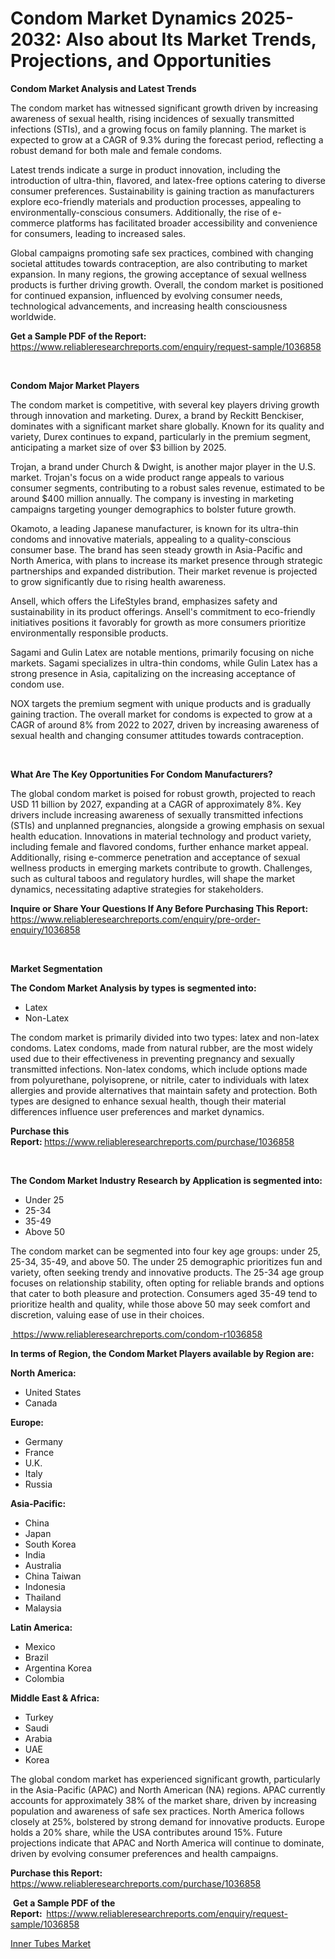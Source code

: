 <p><h1>Condom Market Dynamics 2025-2032: Also about Its Market Trends, Projections, and Opportunities</h1></p><p><strong>Condom Market Analysis and Latest Trends</strong></p>
<p><p>The condom market has witnessed significant growth driven by increasing awareness of sexual health, rising incidences of sexually transmitted infections (STIs), and a growing focus on family planning. The market is expected to grow at a CAGR of 9.3% during the forecast period, reflecting a robust demand for both male and female condoms. </p><p>Latest trends indicate a surge in product innovation, including the introduction of ultra-thin, flavored, and latex-free options catering to diverse consumer preferences. Sustainability is gaining traction as manufacturers explore eco-friendly materials and production processes, appealing to environmentally-conscious consumers. Additionally, the rise of e-commerce platforms has facilitated broader accessibility and convenience for consumers, leading to increased sales.</p><p>Global campaigns promoting safe sex practices, combined with changing societal attitudes towards contraception, are also contributing to market expansion. In many regions, the growing acceptance of sexual wellness products is further driving growth. Overall, the condom market is positioned for continued expansion, influenced by evolving consumer needs, technological advancements, and increasing health consciousness worldwide.</p></p>
<p><strong>Get a Sample PDF of the Report:&nbsp;</strong> <a href="https://www.reliableresearchreports.com/enquiry/request-sample/1036858?utm_campaign=2201&utm_medium=2&utm_source=Github&utm_content=ia&utm_term=06022025&utm_id=condom">https://www.reliableresearchreports.com/enquiry/request-sample/1036858</a></p>
<p>&nbsp;</p>
<p><strong>Condom Major Market Players</strong></p>
<p><p>The condom market is competitive, with several key players driving growth through innovation and marketing. Durex, a brand by Reckitt Benckiser, dominates with a significant market share globally. Known for its quality and variety, Durex continues to expand, particularly in the premium segment, anticipating a market size of over $3 billion by 2025.</p><p>Trojan, a brand under Church & Dwight, is another major player in the U.S. market. Trojan's focus on a wide product range appeals to various consumer segments, contributing to a robust sales revenue, estimated to be around $400 million annually. The company is investing in marketing campaigns targeting younger demographics to bolster future growth.</p><p>Okamoto, a leading Japanese manufacturer, is known for its ultra-thin condoms and innovative materials, appealing to a quality-conscious consumer base. The brand has seen steady growth in Asia-Pacific and North America, with plans to increase its market presence through strategic partnerships and expanded distribution. Their market revenue is projected to grow significantly due to rising health awareness.</p><p>Ansell, which offers the LifeStyles brand, emphasizes safety and sustainability in its product offerings. Ansell's commitment to eco-friendly initiatives positions it favorably for growth as more consumers prioritize environmentally responsible products.</p><p>Sagami and Gulin Latex are notable mentions, primarily focusing on niche markets. Sagami specializes in ultra-thin condoms, while Gulin Latex has a strong presence in Asia, capitalizing on the increasing acceptance of condom use.</p><p>NOX targets the premium segment with unique products and is gradually gaining traction. The overall market for condoms is expected to grow at a CAGR of around 8% from 2022 to 2027, driven by increasing awareness of sexual health and changing consumer attitudes towards contraception.</p></p>
<p>&nbsp;</p>
<p><strong>What Are The Key Opportunities For Condom Manufacturers?</strong></p>
<p><p>The global condom market is poised for robust growth, projected to reach USD 11 billion by 2027, expanding at a CAGR of approximately 8%. Key drivers include increasing awareness of sexually transmitted infections (STIs) and unplanned pregnancies, alongside a growing emphasis on sexual health education. Innovations in material technology and product variety, including female and flavored condoms, further enhance market appeal. Additionally, rising e-commerce penetration and acceptance of sexual wellness products in emerging markets contribute to growth. Challenges, such as cultural taboos and regulatory hurdles, will shape the market dynamics, necessitating adaptive strategies for stakeholders.</p></p>
<p><strong>Inquire or Share Your Questions If Any Before Purchasing This Report:</strong> <a href="https://www.reliableresearchreports.com/enquiry/pre-order-enquiry/1036858?utm_campaign=2201&utm_medium=2&utm_source=Github&utm_content=ia&utm_term=06022025&utm_id=condom">https://www.reliableresearchreports.com/enquiry/pre-order-enquiry/1036858</a></p>
<p>&nbsp;</p>
<p><strong>Market Segmentation</strong></p>
<p><strong>The Condom Market Analysis by types is segmented into:</strong></p>
<p><ul><li>Latex</li><li>Non-Latex</li></ul></p>
<p><p>The condom market is primarily divided into two types: latex and non-latex condoms. Latex condoms, made from natural rubber, are the most widely used due to their effectiveness in preventing pregnancy and sexually transmitted infections. Non-latex condoms, which include options made from polyurethane, polyisoprene, or nitrile, cater to individuals with latex allergies and provide alternatives that maintain safety and protection. Both types are designed to enhance sexual health, though their material differences influence user preferences and market dynamics.</p></p>
<p><strong>Purchase this Report:&nbsp;</strong><a href="https://www.reliableresearchreports.com/purchase/1036858?utm_campaign=2201&utm_medium=2&utm_source=Github&utm_content=ia&utm_term=06022025&utm_id=condom">https://www.reliableresearchreports.com/purchase/1036858</a></p>
<p>&nbsp;</p>
<p><strong>The Condom Market Industry Research by Application is segmented into:</strong></p>
<p><ul><li>Under 25</li><li>25-34</li><li>35-49</li><li>Above 50</li></ul></p>
<p><p>The condom market can be segmented into four key age groups: under 25, 25-34, 35-49, and above 50. The under 25 demographic prioritizes fun and variety, often seeking trendy and innovative products. The 25-34 age group focuses on relationship stability, often opting for reliable brands and options that cater to both pleasure and protection. Consumers aged 35-49 tend to prioritize health and quality, while those above 50 may seek comfort and discretion, valuing ease of use in their choices.</p></p>
<p><a href="https://www.reliableresearchreports.com/condom-r1036858?utm_campaign=2201&utm_medium=2&utm_source=Github&utm_content=ia&utm_term=06022025&utm_id=condom">&nbsp;https://www.reliableresearchreports.com/condom-r1036858</a></p>
<p><strong>In terms of Region, the Condom Market Players available by Region are:</strong></p>
<p>
    <p> <strong> North America: </strong>
        <ul>
            <li>United States</li>
            <li>Canada</li>
        </ul>
        </p> 
    <p> <strong> Europe: </strong>
        <ul>
            <li>Germany</li>
            <li>France</li>
            <li>U.K.</li>
            <li>Italy</li>
            <li>Russia</li>
        </ul>
        </p> 
    <p> <strong> Asia-Pacific: </strong>
        <ul>
            <li>China</li>
            <li>Japan</li>
            <li>South Korea</li>
            <li>India</li>
            <li>Australia</li>
            <li>China Taiwan</li>
            <li>Indonesia</li>
            <li>Thailand</li>
            <li>Malaysia</li>
        </ul>
        </p> 
    <p> <strong> Latin America: </strong>
        <ul>
            <li>Mexico</li>
            <li>Brazil</li>
            <li>Argentina Korea</li>
            <li>Colombia</li>
        </ul>
        </p> 
    <p> <strong> Middle East & Africa: </strong>
        <ul>
            <li>Turkey</li>
            <li>Saudi</li>
            <li>Arabia</li>
            <li>UAE</li>
            <li>Korea</li>
        </ul>
    </p>
    </p>
<p><p>The global condom market has experienced significant growth, particularly in the Asia-Pacific (APAC) and North American (NA) regions. APAC currently accounts for approximately 38% of the market share, driven by increasing population and awareness of safe sex practices. North America follows closely at 25%, bolstered by strong demand for innovative products. Europe holds a 20% share, while the USA contributes around 15%. Future projections indicate that APAC and North America will continue to dominate, driven by evolving consumer preferences and health campaigns.</p></p>
<p><strong>Purchase this Report: </strong><a href="https://www.reliableresearchreports.com/purchase/1036858?utm_campaign=2201&utm_medium=2&utm_source=Github&utm_content=ia&utm_term=06022025&utm_id=condom">https://www.reliableresearchreports.com/purchase/1036858</a></p>
<p>&nbsp;<strong>Get a Sample PDF of the Report:&nbsp;&nbsp;</strong><a href="https://www.reliableresearchreports.com/enquiry/request-sample/1036858?utm_campaign=2201&utm_medium=2&utm_source=Github&utm_content=ia&utm_term=06022025&utm_id=condom">https://www.reliableresearchreports.com/enquiry/request-sample/1036858</a></p>
<p><strong></strong></p>
<p><p><a href="https://github.com/gerdabatiskzv9/Market-Research-Report-List-1/blob/main/inner-tubes-market.md?utm_campaign=2201&utm_medium=2&utm_source=Github&utm_content=ia&utm_term=06022025&utm_id=condom">Inner Tubes Market</a></p></p>